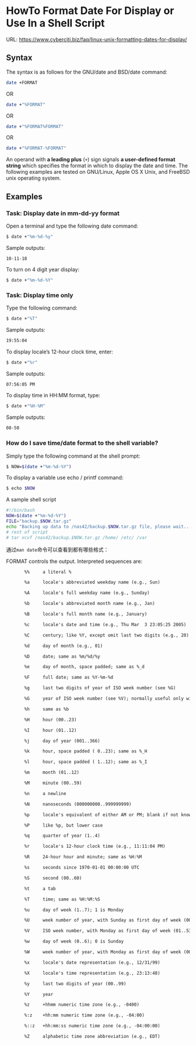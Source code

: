 # HowTo Format Date For Display or Use In a Shell Script

URL: https://www.cyberciti.biz/faq/linux-unix-formatting-dates-for-display/

## Syntax

The syntax is as follows for the GNU/date and BSD/date command:

```bash
date +FORMAT
```

OR

```bash
date +"%FORMAT"
```

OR

```bash
date +"%FORMAT%FORMAT"
```

OR

```bash
date +"%FORMAT-%FORMAT"
```

An operand with **a leading plus** (`+`) sign signals **a user-defined format string** which specifies the format in which to display the date and time. The following examples are tested on GNU/Linux, Apple OS X Unix, and FreeBSD unix operating system.


## Examples

### Task: Display date in mm-dd-yy format

Open a terminal and type the following date command:

```bash
$ date +"%m-%d-%y"
```

Sample outputs:

```
10-11-18
```

To turn on 4 digit year display:

```bash
$ date +"%m-%d-%Y"
```

### Task: Display time only

Type the following command:

```bash
$ date +"%T"
```

Sample outputs:

```txt
19:55:04
```

To display locale’s 12-hour clock time, enter:

```bash
$ date +"%r"
```

Sample outputs:

```txt
07:56:05 PM
```

To display time in HH:MM format, type:

```bash
$ date +"%H-%M"
```

Sample outputs:

```txt
08-50
```

### How do I save time/date format to the shell variable?

Simply type the following command at the shell prompt:

```bash
$ NOW=$(date +"%m-%d-%Y")
```

To display a variable use echo / printf command:

```bash
$ echo $NOW
```


A sample shell script

```bash
#!/bin/bash
NOW=$(date +"%m-%d-%Y")
FILE="backup.$NOW.tar.gz"
echo "Backing up data to /nas42/backup.$NOW.tar.gz file, please wait..."
# rest of script
# tar xcvf /nas42/backup.$NOW.tar.gz /home/ /etc/ /var
```

通过`man date`命令可以查看到都有哪些格式：

FORMAT controls the output.  Interpreted sequences are:

```txt
       %%     a literal %

       %a     locale's abbreviated weekday name (e.g., Sun)

       %A     locale's full weekday name (e.g., Sunday)

       %b     locale's abbreviated month name (e.g., Jan)

       %B     locale's full month name (e.g., January)

       %c     locale's date and time (e.g., Thu Mar  3 23:05:25 2005)

       %C     century; like %Y, except omit last two digits (e.g., 20)

       %d     day of month (e.g., 01)

       %D     date; same as %m/%d/%y

       %e     day of month, space padded; same as %_d

       %F     full date; same as %Y-%m-%d

       %g     last two digits of year of ISO week number (see %G)

       %G     year of ISO week number (see %V); normally useful only with %V

       %h     same as %b

       %H     hour (00..23)

       %I     hour (01..12)

       %j     day of year (001..366)

       %k     hour, space padded ( 0..23); same as %_H

       %l     hour, space padded ( 1..12); same as %_I

       %m     month (01..12)

       %M     minute (00..59)

       %n     a newline

       %N     nanoseconds (000000000..999999999)

       %p     locale's equivalent of either AM or PM; blank if not known

       %P     like %p, but lower case

       %q     quarter of year (1..4)

       %r     locale's 12-hour clock time (e.g., 11:11:04 PM)

       %R     24-hour hour and minute; same as %H:%M

       %s     seconds since 1970-01-01 00:00:00 UTC

       %S     second (00..60)

       %t     a tab

       %T     time; same as %H:%M:%S

       %u     day of week (1..7); 1 is Monday

       %U     week number of year, with Sunday as first day of week (00..53)

       %V     ISO week number, with Monday as first day of week (01..53)

       %w     day of week (0..6); 0 is Sunday

       %W     week number of year, with Monday as first day of week (00..53)

       %x     locale's date representation (e.g., 12/31/99)

       %X     locale's time representation (e.g., 23:13:48)

       %y     last two digits of year (00..99)

       %Y     year

       %z     +hhmm numeric time zone (e.g., -0400)

       %:z    +hh:mm numeric time zone (e.g., -04:00)

       %::z   +hh:mm:ss numeric time zone (e.g., -04:00:00)

       %Z     alphabetic time zone abbreviation (e.g., EDT)
```










